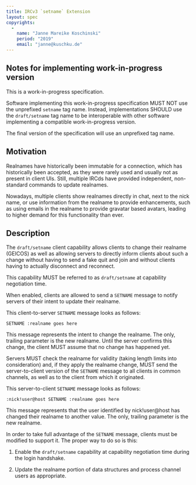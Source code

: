```yaml
---
title: IRCv3 `setname` Extension
layout: spec
copyrights:
  -
    name: "Janne Mareike Koschinski"
    period: "2019"
    email: "janne@kuschku.de"
---
```


## Notes for implementing work-in-progress version

This is a work-in-progress specification.

Software implementing this work-in-progress specification MUST NOT use the
unprefixed `setname` tag name. Instead, implementations SHOULD use
the `draft/setname` tag name to be interoperable with other software
implementing a compatible work-in-progress version.

The final version of the specification will use an unprefixed tag name.

## Motivation

Realnames have historically been immutable for a connection, which has
historically been accepted, as they were rarely used and usually not as present
in client UIs. Still, multiple IRCds have provided independent, non-standard
commands to update realnames.

Nowadays, multiple clients show realnames directly in chat, next to the nick
name, or use information from the realname to provide enhancements, such as
using emails in the realname to provide gravatar based avatars, leading to
higher demand for this functionality than ever.

## Description

The `draft/setname` client capability allows clients to change their realname
(GEICOS) as well as allowing servers to directly inform clients about such a
change  without having to send a fake quit and join and without clients having
to actually disconnect and reconnect. 

This capability MUST be referred to as `draft/setname` at capability
negotiation time.

When enabled, clients are allowed to send a `SETNAME` message to notify servers
of their intent to update their realname.

This client-to-server `SETNAME` message looks as follows:

    SETNAME :realname goes here

This message represents the intent to change the realname. The only, trailing
parameter is the new realname. Until the server confirms this change, the
client MUST assume that no change has happened yet.

Servers MUST check the realname for validity (taking length limits into
consideration) and, if they apply the realname change, MUST send the
server-to-client version of the `SETNAME` message to all clients in common
channels, as well as to the client from which it originated.

This server-to-client `SETNAME` message looks as follows:

    :nick!user@host SETNAME :realname goes here

This message represents that the user identified by nick!user@host has changed
their realname to another value. The only, trailing parameter is the new
realname.

In order to take full advantage of the `SETNAME` message, clients must be
modified to support it. The proper way to do so is this:

1) Enable the `draft/setname` capability at capability negotiation time during
   the login handshake.

2) Update the realname portion of data structures and process channel users as
   appropriate.